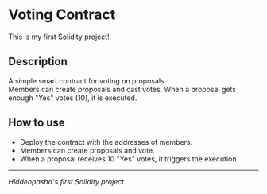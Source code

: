 # Voting Contract

This is my first Solidity project!

## Description

A simple smart contract for voting on proposals.  
Members can create proposals and cast votes. When a proposal gets enough "Yes" votes (10), it is executed.

## How to use

- Deploy the contract with the addresses of members.
- Members can create proposals and vote.
- When a proposal receives 10 "Yes" votes, it triggers the execution.

---

*Hiddenpasha's first Solidity project.*